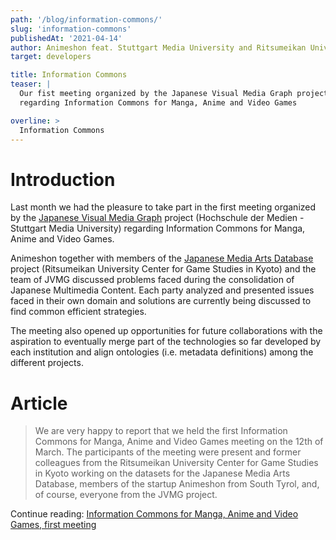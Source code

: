 ```yaml
---
path: '/blog/information-commons/'
slug: 'information-commons'
publishedAt: '2021-04-14'
author: Animeshon feat. Stuttgart Media University and Ritsumeikan University
target: developers

title: Information Commons
teaser: |
  Our fist meeting organized by the Japanese Visual Media Graph project of the Hochschule der Medien
  regarding Information Commons for Manga, Anime and Video Games

overline: >
  Information Commons
---
```


# Introduction

Last month we had the pleasure to take part in the first meeting organized by the [Japanese Visual Media Graph](https://jvmg.iuk.hdm-stuttgart.de/) project (Hochschule der Medien - Stuttgart Media University) regarding Information Commons for Manga, Anime and Video Games.

Animeshon together with members of the [Japanese Media Arts Database](https://mediaarts-db.bunka.go.jp/about?lang=en) project (Ritsumeikan University Center for Game Studies in Kyoto) and the team of JVMG discussed problems faced during the consolidation of Japanese Multimedia Content. Each party analyzed and presented issues faced in their own domain and solutions are currently being discussed to find common efficient strategies.  

The meeting also opened up opportunities for future collaborations with the aspiration to eventually merge part of the technologies so far developed by each institution and align ontologies (i.e. metadata definitions) among the different projects.  

# Article

> We are very happy to report that we held the first Information Commons for Manga, Anime and Video Games meeting on the 12th of March. The participants of the meeting were present and former colleagues from the Ritsumeikan University Center for Game Studies in Kyoto working on the datasets for the Japanese Media Arts Database, members of the startup Animeshon from South Tyrol, and, of course, everyone from the JVMG project.

Continue reading: [Information Commons for Manga, Anime and Video Games, first meeting](https://jvmg.iuk.hdm-stuttgart.de/2021/03/24/information-commons-for-manga-anime-and-video-games-first-meeting/)